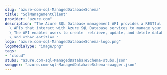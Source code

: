 ```yaml
---
slug: "azure-com-sql-ManagedDatabaseSchema"
title: "SqlManagementClient"
provider: "azure.com"
description: "The Azure SQL Database management API provides a RESTful set of web\
  \ APIs that interact with Azure SQL Database services to manage your databases.\
  \ The API enables users to create, retrieve, update, and delete databases, servers,\
  \ and other entities."
logo: "azure.com-sql-ManagedDatabaseSchema-logo.png"
logoMediaType: "image/png"
tags:
- "cloud"
stubs: "azure.com-sql-ManagedDatabaseSchema-stubs.json"
swagger: "azure.com-sql-ManagedDatabaseSchema-swagger.json"
---
```

